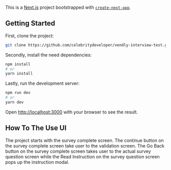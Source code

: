 This is a [Next.js](https://nextjs.org/) project bootstrapped with [`create-next-app`](https://github.com/vercel/next.js/tree/canary/packages/create-next-app).

## Getting Started

First, clone the project:

```bash
git clone https://github.com/celebritydeveloper/vendly-interview-test.git
```

Secondly, install the need dependencies:

```bash
npm install
# or
yarn install
```


Lastly, run the development server:

```bash
npm run dev
# or
yarn dev
```

Open [http://localhost:3000](http://localhost:3000) with your browser to see the result.



## How To The Use UI

The project starts with the survey complete screen. The continue button on the survey complete screen take user to the validation screen.
The Go Back button on the survey complete screen takes user to the actual survey question screen while the Read Instruction on the survey question screen pops up the instruction modal.
